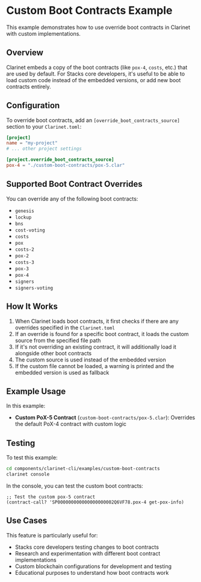 # Custom Boot Contracts Example

This example demonstrates how to use override boot contracts in Clarinet with custom implementations.

## Overview

Clarinet embeds a copy of the boot contracts (like `pox-4`, `costs`, etc.) that are used by default. For Stacks core developers, it's useful to be able to load custom code instead of the embedded versions, or add new boot contracts entirely.

## Configuration

To override boot contracts, add an `[override_boot_contracts_source]` section to your `Clarinet.toml`:

```toml
[project]
name = "my-project"
# ... other project settings

[project.override_boot_contracts_source]
pox-4 = "./custom-boot-contracts/pox-5.clar"
```

## Supported Boot Contract Overrides

You can override any of the following boot contracts:
- `genesis`
- `lockup`
- `bns`
- `cost-voting`
- `costs`
- `pox`
- `costs-2`
- `pox-2`
- `costs-3`
- `pox-3`
- `pox-4`
- `signers`
- `signers-voting`

## How It Works

1. When Clarinet loads boot contracts, it first checks if there are any overrides specified in the `Clarinet.toml`
2. If an override is found for a specific boot contract, it loads the custom source from the specified file path
3. If it's not overriding an existing contract, it will additionally load it alongside other boot contracts
3. The custom source is used instead of the embedded version
4. If the custom file cannot be loaded, a warning is printed and the embedded version is used as fallback

## Example Usage

In this example:

- **Custom PoX-5 Contract** (`custom-boot-contracts/pox-5.clar`): Overrides the default PoX-4 contract with custom logic

## Testing

To test this example:

```bash
cd components/clarinet-cli/examples/custom-boot-contracts
clarinet console
```

In the console, you can test the custom boot contracts:

```clarity
;; Test the custom pox-5 contract
(contract-call? 'SP000000000000000000002Q6VF78.pox-4 get-pox-info)
```

## Use Cases

This feature is particularly useful for:
- Stacks core developers testing changes to boot contracts
- Research and experimentation with different boot contract implementations
- Custom blockchain configurations for development and testing
- Educational purposes to understand how boot contracts work
